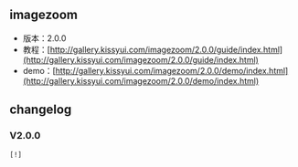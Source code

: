 ## imagezoom

* 版本：2.0.0
* 教程：[http://gallery.kissyui.com/imagezoom/2.0.0/guide/index.html](http://gallery.kissyui.com/imagezoom/2.0.0/guide/index.html)
* demo：[http://gallery.kissyui.com/imagezoom/2.0.0/demo/index.html](http://gallery.kissyui.com/imagezoom/2.0.0/demo/index.html)

## changelog

### V2.0.0

    [!]


